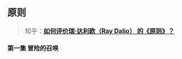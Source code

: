 ## 原则

> 知乎：[**如何评价瑞·达利欧（Ray Dalio） 的《原则》？**](https://www.zhihu.com/question/23594060)



#### 第一集 冒险的召唤

